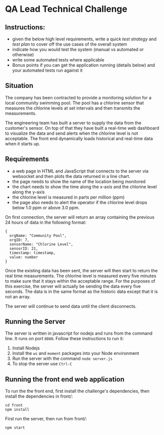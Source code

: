 # QA Lead Technical Challenge

## Instructions:
- given the below high level requirements, write a quick *test strategy* and *test plan* to cover off the use cases of the overall system
- indicate how you would test the system (manual vs automated or otherwise)
- write some automated tests where applicable 
- Bonus points if you can get the application running (details below) and your automated tests run against it

## Situation

The company has been contracted to provide a monitoring solution for a local community
swimming pool.  The pool has a chlorine sensor that measures the chlorine levels
at set intervals and then transmits the measurements.

The engineering team has built a server to supply the data from the customer's sensor.  On top of that they have built a real-time web dashboard to visualize the data and send alerts when the chlorine level is not acceptable. The front end dynamically loads historical and real-time data when it starts up.

## Requirements

- a web page in HTML and JavaScript that connects to the server via websocket
and then plots the data returned in a line chart.  
- the page needs to show the name of the location being monitored  
- the chart needs to show the time along the x-axis and the chlorine level along the y-axis
- the chlorine level is measured in parts per million (ppm)
- the page also needs to alert the operator if the chlorine level drops below 1.0 ppm or above 3.0 ppm.

On first connection, the server will return an array containing the previous 24
hours of data in the following format:
```
{
  orgName: "Community Pool",
  orgID: 7,
  sensorName: "Chlorine Level",
  sensorID: 21,
  timestamp: timestamp,
  value: number
}
```

Once the existing data has been sent, the server will then start to return the
real time measurements.  The chlorine level is measured every five minutes to
make sure that it stays within the acceptable range.  For the purposes of this
exercise, the server will actually be sending the data every five seconds.  The
data is in the same format as the historic data except that it is not an array.

The server will continue to send data until the client disconnects.

## Running the Server

The server is written in javascript for nodejs and runs from the command line.
It runs on port `8080`.  Follow these instructions to run it:

1. Install Nodejs
2. Install the `ws` and `moment` packages into your Node environment
3. Run the server with the command `node server.js`
4. To stop the server use `Ctrl-C`

## Running the front end web application

To run the the front end, first install the challenge's dependencies, then install the dependencies in front/:
```
cd front
npm install
```
First run the server, then run from front/:
```
npm start
```